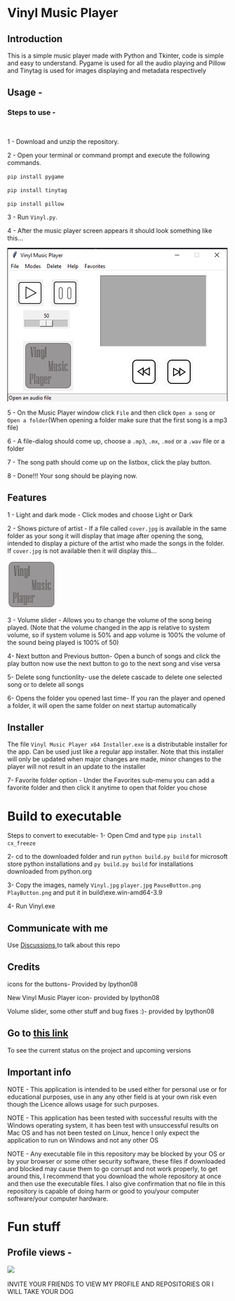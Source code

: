 

# Vinyl Music Player

## Introduction
This is a simple music player made with Python and Tkinter, code is simple and easy to understand. Pygame is used for all the audio playing and Pillow and Tinytag is used for images displaying and metadata respectively




## Usage -

### Steps to use - 
<br> 

1 - Download and unzip the repository.


2 - Open your terminal or command prompt and execute the following commands.

`pip install pygame`

`pip install tinytag`

`pip install pillow`

3 - Run `Vinyl.py`.

4 - After the music player screen appears it should look something like this...


![Image 1](Images/player.jpg)

5 - On the Music Player window click `File` and then click `Open a song` or `Open a folder`(When opening a folder make sure that the first song is a mp3 file)

6 - A file-dialog should come up, choose a `.mp3`, `.mx`, `.mod` or a `.wav` file or a folder

7 - The song path should come up on the listbox, click the play button.

8 - Done!!! Your song should be playing now.

## Features

1 - Light and dark mode - Click modes and choose Light or Dark

2 - Shows picture of artist - If a file called `cover.jpg` is available in the same folder as your song it will display that image after opening the song, intended to display a picture of the artist who made the songs in the folder. If `cover.jpg` is not available then it will display this... 

![Image 1](Images/Vinyl%20Music%20Player%20icon.png)

3 - Volume slider - Allows you to change the volume of the song being played. (Note that the volume changed in the app is relative to system volume, so if system volume is 50% and app volume is 100% the volume of the sound being played is 100% of 50)

4- Next button and Previous button- Open a bunch of songs and click the play button now use the next button to go to the next song and vise versa

5- Delete song functionlity- use the delete cascade to delete one selected song or to delete all songs

6- Opens the folder you opened last time- If you ran the player and opened a folder, it will open the same folder on next startup automatically
## Installer
The file `Vinyl Music Player x64 Installer.exe` is a distributable installer for the app. Can be used just like a regular app installer. Note that this installer will only be updated when major changes are made, minor changes to the player will not result in an update to the installer

7- Favorite folder option - Under the Favorites sub-menu you can add a favorite folder and then click it anytime to open that folder you chose
# Build to executable
Steps to convert to executable-
1- Open Cmd and type `pip install cx_freeze`

2- cd to the downloaded folder and run `python build.py build` for microsoft store python installations and `py build.py build` for installations downloaded from python.org

3- Copy the images, namely `Vinyl.jpg` `player.jpg` `PauseButton.png` `PlayButton.png` and put it in build\exe.win-amd64-3.9

4- Run Vinyl.exe

## Communicate with me
Use [Discussions ](https://github.com/Sharan-Python/vinyl-music-player/discussions) to talk about this repo
## Credits 
icons for the buttons- Provided by Ipython08

New Vinyl Music Player icon- provided by Ipython08

Volume slider, some other stuff and bug fixes :)- provided by Ipython08

## Go to [this link](https://github.com/Sharan-Python/vinyl-music-player/wiki) 
To see the current status on the project and upcoming versions

## Important info
NOTE - This application is intended to be used either for personal use or for educational purposes, use in any any other field is at your own risk even though the Licence allows
usage for such purposes.

NOTE - This application has been tested with successful results with the Windows operating system, it has been test with unsuccessful results on Mac OS and has not been tested on Linux, hence I only expect the application to run on Windows and not any other OS

NOTE - Any executable file in this repository may be blocked by your OS or by your browser or some other security software, these files if downloaded and blocked may cause them to go corrupt and not work properly, to get around this, I recommend that you download the whole repository at once and then use the executable files. I also give confirmation that no file in this repository is capable of doing harm or good to you/your computer software/your computer hardware.
# Fun stuff
## Profile views -
<img src="https://camo.githubusercontent.com/69977ae9b6a50d8ed4c1043533cb99a87a1ba443024fd9c622abf7b0b18aa545/68747470733a2f2f70726f66696c652d636f756e7465722e676c697463682e6d652f73686172616e2d707974686f6e2f636f756e742e737667" />

INVITE YOUR FRIENDS TO VIEW MY PROFILE AND REPOSITORIES OR I WILL TAKE YOUR DOG
